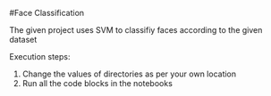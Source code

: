 #Face Classification

The given project uses SVM to classifiy faces according to the given dataset

Execution steps:
1. Change the values of directories as per your own location
2. Run all the code blocks in the notebooks


